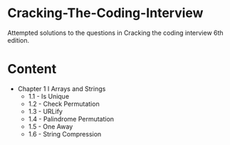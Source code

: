 # Cracking-The-Coding-Interview
Attempted solutions to the questions in Cracking the coding interview 6th edition. 

# Content
* Chapter 1 I Arrays and Strings
    * 1.1 - Is Unique
    * 1.2 - Check Permutation
    * 1.3 - URLify
    * 1.4 - Palindrome Permutation
    * 1.5 - One Away
    * 1.6 - String Compression
